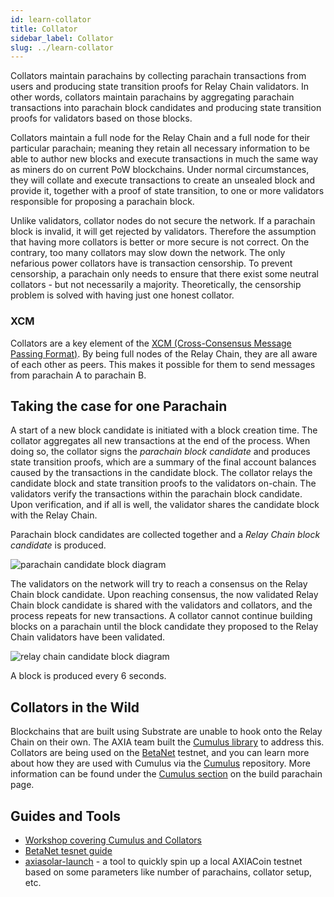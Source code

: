```yaml
---
id: learn-collator
title: Collator
sidebar_label: Collator
slug: ../learn-collator
---
```


Collators maintain parachains by collecting parachain transactions from users and producing state
transition proofs for Relay Chain validators. In other words, collators maintain parachains by
aggregating parachain transactions into parachain block candidates and producing state transition
proofs for validators based on those blocks.

Collators maintain a full node for the Relay Chain and a full node for their particular parachain;
meaning they retain all necessary information to be able to author new blocks and execute
transactions in much the same way as miners do on current PoW blockchains. Under normal
circumstances, they will collate and execute transactions to create an unsealed block and provide
it, together with a proof of state transition, to one or more validators responsible for proposing a
parachain block.

Unlike validators, collator nodes do not secure the network. If a parachain block is invalid, it
will get rejected by validators. Therefore the assumption that having more collators is better or
more secure is not correct. On the contrary, too many collators may slow down the network. The only
nefarious power collators have is transaction censorship. To prevent censorship, a parachain only
needs to ensure that there exist some neutral collators - but not necessarily a majority. Theoretically,
the censorship problem is solved with having just one honest collator.

### XCM

Collators are a key element of the
[XCM (Cross-Consensus Message Passing Format)](learn-cross-consensus.md).
By being full nodes of the Relay Chain, they are all aware of each other as peers. This makes it possible
for them to send messages from parachain A to parachain B.

## Taking the case for one Parachain

A start of a new block candidate is initiated with a block creation time. The collator aggregates all new transactions at the end of the process. When doing so, the collator signs the _parachain block candidate_ and produces state transition proofs, which are a summary of the final account balances caused by the transactions in the candidate block. The collator relays the candidate block and state transition proofs to the validators
on-chain. The validators verify the transactions within the parachain block candidate. Upon verification, and if
all is well, the validator shares the candidate block with the Relay Chain.

Parachain block candidates are collected together and a _Relay Chain block candidate_ is produced.

![parachain candidate block diagram](../assets/axiasolar-consensus-example-1.png)

The validators on the network will try to reach a consensus on the Relay Chain block candidate. Upon reaching consensus, the now validated Relay Chain block candidate is shared with the validators and collators, and the process repeats for new transactions. A collator cannot continue building blocks on a parachain until the block candidate they proposed to the Relay Chain validators have been validated.

![relay chain candidate block diagram](../assets/axiasolar-consensus-example-2.png)

A block is produced every 6 seconds.

## Collators in the Wild

Blockchains that are built using Substrate are unable to hook onto the Relay Chain on their own.
The AXIA team built the [Cumulus library](https://github.com/axia-tech/cumulus/) to address this.
Collators are being used on the [BetaNet](../build/build-parachains.md##testing-a-parachains:-betanet-testnet) testnet, and you can learn more
about how they are used with Cumulus via the [Cumulus](https://github.com/axia-tech/cumulus/)
repository. More information can be found under the [Cumulus section](../build/build-parachains.md###cumulus) on
the build parachain page.

## Guides and Tools

- [Workshop covering Cumulus and Collators](https://substrate.dev/cumulus-workshop/)
- [BetaNet tesnet guide](../build/build-parachains.md##testing-a-parachains:-betanet-testnet)
- [axiasolar-launch](https://github.com/shawntabrizi/axiasolar-launch) - a tool to quickly spin up a
  local AXIACoin testnet based on some parameters like number of parachains, collator setup, etc.
